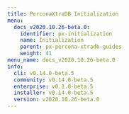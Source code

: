 ```yaml
---
title: PerconaXtraDB Initialization
menu:
  docs_v2020.10.26-beta.0:
    identifier: px-initialization
    name: Initialization
    parent: px-percona-xtradb-guides
    weight: 41
menu_name: docs_v2020.10.26-beta.0
info:
  cli: v0.14.0-beta.5
  community: v0.14.0-beta.5
  enterprise: v0.1.0-beta.5
  installer: v0.14.0-beta.5
  version: v2020.10.26-beta.0
---
```



